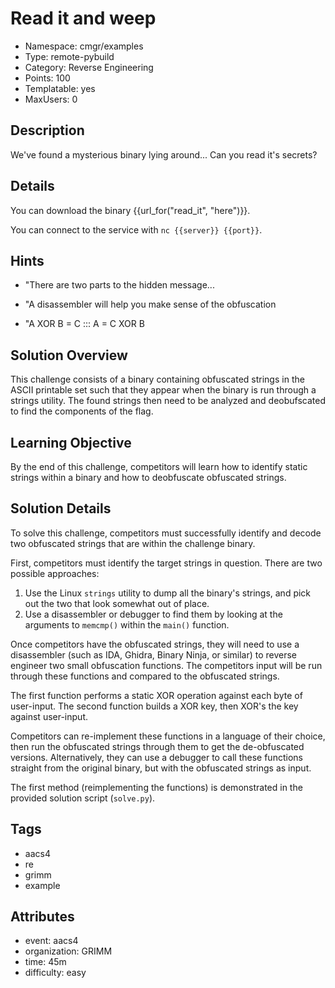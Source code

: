 # Read it and weep

- Namespace: cmgr/examples
- Type: remote-pybuild
- Category: Reverse Engineering
- Points: 100
- Templatable: yes
- MaxUsers: 0

## Description

We've found a mysterious binary lying around... Can you read it's secrets?

## Details

You can download the binary {{url_for("read_it", "here")}}.

You can connect to the service with `nc {{server}} {{port}}`.

## Hints

- "There are two parts to the hidden message...

- "A disassembler will help you make sense of the obfuscation

- "A XOR B = C ::: A = C XOR B

## Solution Overview

This challenge consists of a binary containing obfuscated strings in the ASCII
printable set such that they appear when the binary is run through a strings
utility. The found strings then need to be analyzed and deobufscated to find the
components of the flag.

## Learning Objective

By the end of this challenge, competitors will learn how to identify static
strings within a binary and how to deobfuscate obfuscated strings.

## Solution Details

To solve this challenge, competitors must successfully identify and decode two
obfuscated strings that are within the challenge binary.

First, competitors must identify the target strings in question. There are two
possible approaches:

1. Use the Linux `strings` utility to dump all the binary's strings, and pick out the two
that look somewhat out of place.
2. Use a disassembler or debugger to find them by looking at the arguments to `memcmp()` within
the `main()` function.

Once competitors have the obfuscated strings, they will need to use a disassembler (such as
IDA, Ghidra, Binary Ninja, or similar) to reverse engineer two small obfuscation functions.
The competitors input will be run through these functions and compared to the obfuscated strings.

The first function performs a static XOR operation against each byte of user-input.
The second function builds a XOR key, then XOR's the key against user-input.

Competitors can re-implement these functions in a language of their choice, then run the
obfuscated strings through them to get the de-obfuscated versions. Alternatively, they
can use a debugger to call these functions straight from the original binary, but with the
obfuscated strings as input.

The first method (reimplementing the functions) is demonstrated in the provided solution
script (`solve.py`).

## Tags

- aacs4
- re
- grimm
- example

## Attributes

- event: aacs4
- organization: GRIMM
- time: 45m
- difficulty: easy
